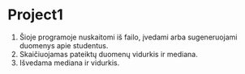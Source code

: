 # Project1
1. Šioje programoje nuskaitomi iš failo, įvedami arba sugeneruojami duomenys apie studentus.
2. Skaičiuojamas pateiktų duomenų vidurkis ir mediana.
3. Išvedama mediana ir vidurkis.
